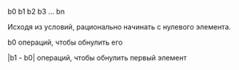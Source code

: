 
b0 b1 b2 b3 ... bn

Исходя из условий, рационально начинать с нулевого элемента. 

b0 операций, чтобы обнулить его



|b1 - b0| операций, чтобы обнулить первый элемент

